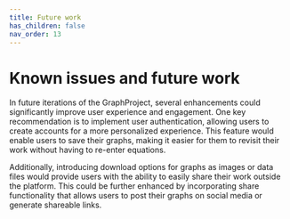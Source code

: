 ```yaml
---
title: Future work
has_children: false
nav_order: 13
---
```


# Known issues and future work

In future iterations of the GraphProject, several enhancements could significantly improve user experience and engagement. One key recommendation is to implement user authentication, allowing users to create accounts for a more personalized experience. This feature would enable users to save their graphs, making it easier for them to revisit their work without having to re-enter equations.

Additionally, introducing download options for graphs as images or data files would provide users with the ability to easily share their work outside the platform. This could be further enhanced by incorporating share functionality that allows users to post their graphs on social media or generate shareable links.